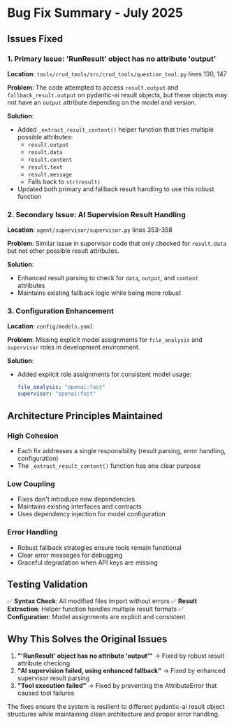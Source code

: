 # Bug Fix Summary - July 2025

## Issues Fixed

### 1. **Primary Issue: 'RunResult' object has no attribute 'output'**

**Location**: `tools/crud_tools/src/crud_tools/question_tool.py` lines 130, 147

**Problem**: The code attempted to access `result.output` and `fallback_result.output` on pydantic-ai result objects, but these objects may not have an `output` attribute depending on the model and version.

**Solution**:

- Added `_extract_result_content()` helper function that tries multiple possible attributes:
  - `result.output`
  - `result.data`
  - `result.content`
  - `result.text`
  - `result.message`
  - Falls back to `str(result)`
- Updated both primary and fallback result handling to use this robust function

### 2. **Secondary Issue: AI Supervision Result Handling**

**Location**: `agent/supervisor/supervisor.py` lines 353-358

**Problem**: Similar issue in supervisor code that only checked for `result.data` but not other possible result attributes.

**Solution**:

- Enhanced result parsing to check for `data`, `output`, and `content` attributes
- Maintains existing fallback logic while being more robust

### 3. **Configuration Enhancement**

**Location**: `config/models.yaml`

**Problem**: Missing explicit model assignments for `file_analysis` and `supervisor` roles in development environment.

**Solution**:

- Added explicit role assignments for consistent model usage:
  ```yaml
  file_analysis: "openai:fast"
  supervisor: "openai:fast"
  ```

## Architecture Principles Maintained

### High Cohesion

- Each fix addresses a single responsibility (result parsing, error handling, configuration)
- The `_extract_result_content()` function has one clear purpose

### Low Coupling

- Fixes don't introduce new dependencies
- Maintains existing interfaces and contracts
- Uses dependency injection for model configuration

### Error Handling

- Robust fallback strategies ensure tools remain functional
- Clear error messages for debugging
- Graceful degradation when API keys are missing

## Testing Validation

✅ **Syntax Check**: All modified files import without errors
✅ **Result Extraction**: Helper function handles multiple result formats
✅ **Configuration**: Model assignments are explicit and consistent

## Why This Solves the Original Issues

1. **"'RunResult' object has no attribute 'output'"** → Fixed by robust result attribute checking
2. **"AI supervision failed, using enhanced fallback"** → Fixed by enhanced supervisor result parsing
3. **"Tool execution failed"** → Fixed by preventing the AttributeError that caused tool failures

The fixes ensure the system is resilient to different pydantic-ai result object structures while maintaining clean architecture and proper error handling.
